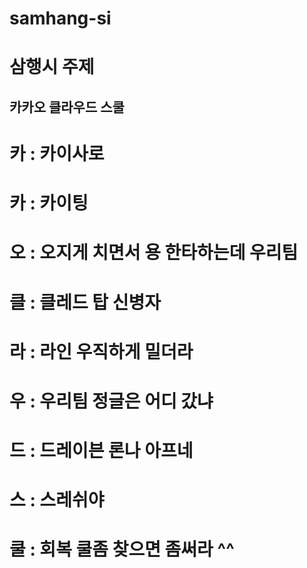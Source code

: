 # samhang-si

# 삼행시 주제
## 카카오 클라우드 스쿨
# 카 : 카이사로
# 카 : 카이팅
# 오 : 오지게 치면서 용 한타하는데 우리팀

# 클 : 클레드 탑 신병자 
# 라 : 라인 우직하게 밀더라
# 우 : 우리팀 정글은 어디 갔냐
# 드 : 드레이븐 론나 아프네

# 스 : 스레쉬야 
# 쿨 : 회복 쿨좀 찾으면 좀써라 ^^